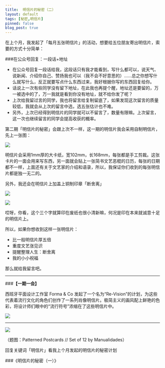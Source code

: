 ```yaml
---
title:  明信片的秘密（二）
layout: default
tags: [秘密,明信片]
pinned: false
blog_post: true
---
```


在上个月，我发起了「每月五张明信片」的活动，想要给五位朋友寄出明信片，索要的方式十分简单：

###在公众号回复：一段话+地址

- 在公众号回复一段话给我，这段话只有我才能看到，写什么都可以，说天气、说新闻、介绍你自己、赞扬我也可以（我不会不好意思的）……总之你想写什么就写什么，反正就要写点什么东西过来，我好根据你写的东西回复给你。
- 话说上一次有些同学没有留下地址，在此我也再提个醒，地址还是要留的，万一被选中的了，万一我就是看到你没有地址，就不给你发了呢？
- 上次给我留过言的同学，我也将留言给复制留底了，如果发现这次留言的质量较低，我就会从上次的留言中选，选五张估计也不难。
- 另外，上次已经得到明信片的同学就可以不留言了，数量有限嘛。上次留言，这一次也继续留言的同学会提高收获的概率。

第二期「明信片的秘密」会跟上次不一样，这一期的明信片我会采用自制明信片，先上一张图：

![](http://cnfeat.qiniudn.com/1176025260.jpg)

明信片会采用1mm厚的大卡纸，宽102mm，长168mm，每张都是手工剪裁。这张卡片的一面会用来写东西，另一面就会贴上一张简书文艺恶棍的日历，每张的日期都不一样，上面还有关于文艺家的介绍和语录，所以，我保证你们收到的每张明信片都是独一无二的。

另外，我还会在明信片上加盖上铜制印章「断舍离」

![](http://cnfeat.qiniudn.com/147959167.jpg)

![](http://cnfeat.qiniudn.com/p2154657160.jpg)

哎呀，你看，这个三个字就算印在废纸也很小清新嘛，何况是印在本来就诚意十足的明信片上。

所以，如果你想收到这样一张明信片：

- 比一般明信片厚五倍
- 重度文艺涨见识
- 提醒整理人生：断舍离
- 我的小小祝福

那么就给我留言吧。


---

###**【一期一会】**

西班牙平面设计工作室 Forma & Co 发起了一个名为“Re-Vision”的计划，为这些代表着流行文化的角色们创作了一系列肖像明信片。极简主义的画风配上鲜艳的色彩，将设计师们眼中的“流行符号”浓缩在了这些明信片中。

![](http://cnfeat.qiniudn.com/p7862664.jpg)

----


![](http://7d9mjz.com1.z0.glb.clouddn.com/2014-12-15.jpg)

（题图：Patterned Postcards // Set of 12 by Manualidades）

回复关键词「明信片」看我上个月发起的明信片的秘密计划

###《明信片的秘密（一）》






